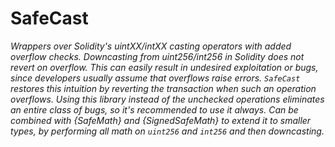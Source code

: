 # SafeCast

_Wrappers over Solidity&#39;s uintXX/intXX casting operators with added overflow checks. Downcasting from uint256/int256 in Solidity does not revert on overflow. This can easily result in undesired exploitation or bugs, since developers usually assume that overflows raise errors. `SafeCast` restores this intuition by reverting the transaction when such an operation overflows. Using this library instead of the unchecked operations eliminates an entire class of bugs, so it&#39;s recommended to use it always. Can be combined with \{SafeMath\} and \{SignedSafeMath\} to extend it to smaller types, by performing all math on `uint256` and `int256` and then downcasting._
